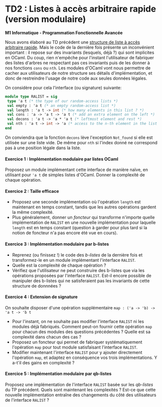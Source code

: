 TD2 : Listes à accès arbitraire rapide (version modulaire)
==========================================================

**M1 Informatique - Programmation Fonctionnelle Avancée**

Nous avons élaboré au TD précédent une [structure de liste à accès arbitraire rapide](td1/td1.md). Mais le code de la dernière fois présente un inconvénient important : il repose sur des invariants (lesquels, déjà ?) qui sont implicites en OCaml. Du coup, rien n'empêche pour l'instant l'utilisateur de fabriquer des listes d'arbres ne respectant pas ces invariants puis de les donner à nos fonctions `cons` ou `nth`. Les modules d'OCaml vont nous permettre de cacher aux utilisateurs de notre structure ses détails d'implémentation, et donc de restreindre l'usage de notre code aux seules données légales.

On considère pour cela l'interface (ou signature) suivante:

```ocaml
module type RALIST = sig
 type 'a t (* the type of our random-access lists *)
 val empty : 'a t (* an empty random-access list *)
 val length : 'a t -> int (* how many elements in this list ? *)
 val cons : 'a -> 'a t -> 'a t (* add an extra element on the left *)
 val decons : 'a t -> 'a * 'a t (* leftmost element and rest *)
 val nth : 'a t -> int -> 'a (* access to the n-th element in the list *)
end
```

On conviendra que la fonction `decons` lève l'exception `Not_found` si elle est utilisée sur une liste vide. De même pour `nth` si l'index donné ne correspond pas à une position légale dans la liste.

#### Exercice 1 : Implémentation modulaire par listes OCaml

Proposez un module implémentant cette interface de manière naïve, en utilisant pour `'a t` de simples listes d'OCaml. Donner la complexité de chaque opération.

#### Exercice 2 : Taille efficace

  - Proposez une seconde implémentation où l'opération `length` est maintenant en temps constant, tandis que les autres opérations gardent la même complexité.
  - Plus généralement, donner un *foncteur* qui transforme n'importe quelle implémentation de `RALIST` en une nouvelle implémentation pour laquelle `length` est en temps constant (question à garder pour plus tard si la notion de foncteur n'a pas encore été vue en cours).

#### Exercice 3 : Implémentation modulaire par b-listes

  - Reprenez (ou finissez !) le code des *b-listes* de la dernière fois et transformez-le en un module implémentant l'interface `RALIST`.
  - Quelle est la complexité de chaque opération ?
  - Vérifiez que l'utilisateur ne peut construire des b-listes que via les opérations proposées par l'interface `RALIST`. Est-il encore possible de manipuler des b-listes qui ne satisferaient pas les invariants de cette structure de donnnées ?

#### Exercice 4 : Extension de signature

On souhaite disposer d'une opération supplémentaire `map : ('a -> 'b) -> 'a t -> 'b t`

  - Pour l'instant, on ne souhaite pas modifier l'interface `RALIST` ni les modules déjà fabriqués. Comment peut-on fournir cette opération `map` pour chacun des modules des questions précédentes ? Quelle est sa complexité dans chacun des cas ?
  - Proposez un foncteur qui permet de fabriquer systématiquement l'opération `map` pour tout module satisfaisant l'interface `RALIST`.
  - Modifier maintenant l'interface `RALIST` pour y ajouter directement l'opération `map`, et adaptez en conséquence vos trois implémentations. Y a-t'il des gains en complexité ?

#### Exercice 5 : Implémentation modulaire par qb-listes

Proposez une implémentation de l'interface `RALIST` basée sur les *qb-listes* du TP précédent. Quels sont maintenant les complexités ? Est-ce que cette nouvelle implémentation entraîne des changements du côté des utilisateurs de l'interface `RALIST` ?
